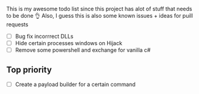 This is my awesome todo list since this project has alot of stuff that needs to be done 👌
Also, I guess this is also some known issues + ideas for puill requests


- [ ] Bug fix incorrrect DLLs
- [ ] Hide certain processes windows on Hijack
- [ ] Remove some powershell and exchange for vanilla c#

## Top priority
- [ ] Create a payload builder for a certain command
